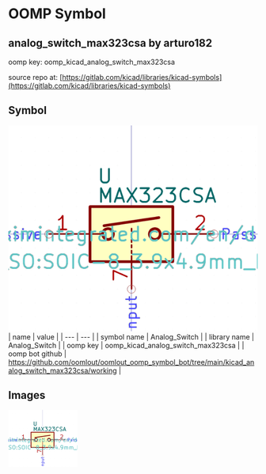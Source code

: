 # OOMP Symbol  
## analog_switch_max323csa  by arturo182  
  
oomp key: oomp_kicad_analog_switch_max323csa  
  
source repo at: [https://gitlab.com/kicad/libraries/kicad-symbols](https://gitlab.com/kicad/libraries/kicad-symbols)  
## Symbol  
  
[![working.png](working_600.png)](working.png)  
| name | value | 
| --- | --- | 
| symbol name | Analog_Switch | 
| library name | Analog_Switch | 
| oomp key | oomp_kicad_analog_switch_max323csa | 
| oomp bot github | https://github.com/oomlout/oomlout_oomp_symbol_bot/tree/main/kicad_analog_switch_max323csa/working | 
## Images  
  
[![working.png](working_140.png)](working.png)  
